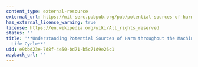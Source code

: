 ```yaml
---
content_type: external-resource
external_url: https://mit-serc.pubpub.org/pub/potential-sources-of-harm-throughout-the-machine-learning-life-cycle/release/2
has_external_license_warning: true
license: https://en.wikipedia.org/wiki/All_rights_reserved
status: ''
title: '**Understanding Potential Sources of Harm throughout the Machine Learning
  Life Cycle**'
uid: e9bbd23e-7d8f-4e50-bd71-b5c71d9e26c1
wayback_url: ''
---
```

